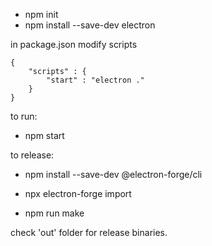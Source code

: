 - npm init  
- npm install --save-dev electron  
  
in package.json modify scripts   
  
    {
        "scripts" : {
            "start" : "electron ." 
        }
    }

    
to run:  

- npm start   

to release:  

- npm install --save-dev @electron-forge/cli  
- npx electron-forge import  

- npm run make 

check 'out' folder for release binaries.  



